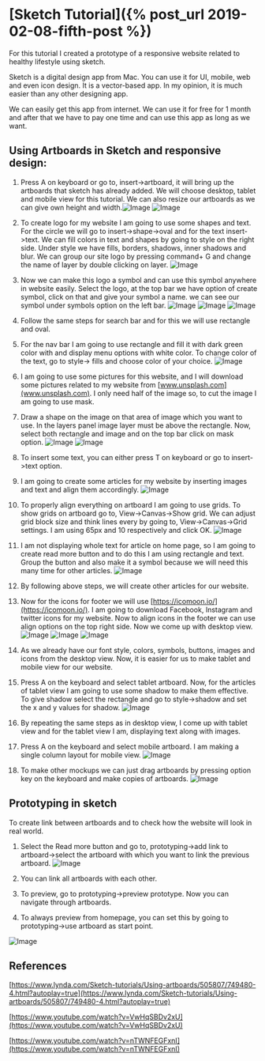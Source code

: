 # [Sketch Tutorial]({% post_url 2019-02-08-fifth-post %})


For this tutorial I created a prototype of a responsive website related to healthy lifestyle using sketch. 

Sketch is a digital design app from Mac. You can use it for UI, mobile, web and even icon design. It is a vector-based app. In my opinion, it is much easier than any other designing app.

We can easily get this app from internet. We can use it for free for 1 month and after that we have to pay one time and can use this app as long as we want.

## Using Artboards in Sketch and responsive design: 

1.	Press A on keyboard or go to, insert->artboard, it will bring up the artboards that sketch has already added. We will choose desktop, tablet and mobile view for this tutorial. We can also resize our artboards as we can give own height and width.![Image](https://skaur076.github.io/Images/image1.png) ![Image](https://skaur076.github.io/Images/image1.1.png)

2.	To create logo for my website I am going to use some shapes and text. For the circle we will go to insert->shape->oval and for the text insert->text. We can fill colors in text and shapes by going to style on the right side. Under style we have fills, borders, shadows, inner shadows and blur. We can group our site logo by pressing command+ G and change the name of layer by double clicking on layer. ![Image](https://skaur076.github.io/Images/image2.png)

3.	Now we can make this logo a symbol and can use this symbol anywhere in website easily. Select the logo, at the top bar we have option of create symbol, click on that and give your symbol a name. we can see our symbol under symbols option on the left bar. ![Image](https://skaur076.github.io/Images/image3.1.png) ![Image](https://skaur076.github.io/Images/image3.2.png) ![Image](https://skaur076.github.io/Images/image3.3.png)

4.	Follow the same steps for search bar and for this we will use rectangle and oval.
5.	For the nav bar I am going to use rectangle and fill it with dark green color with and display menu options with white color. To change color of the text, go to style-> fills and choose color of your choice. ![Image](https://skaur076.github.io/Images/image4.png)

6.	I am going to use some pictures for this website, and I will download some pictures related to my website from [www.unsplash.com](www.unsplash.com). I only need half of the image so, to cut the image I am going to use mask. 
7.	Draw a shape on the image on that area of image which you want to use. In the layers panel image layer must be above the rectangle. Now, select both rectangle and image and on the top bar click on mask option. ![Image](https://skaur076.github.io/Images/image5.1.png) ![Image](https://skaur076.github.io/Images/image5.2.png)

8.	To insert some text, you can either press T on keyboard or go to insert->text option. 
9.	I am going to create some articles for my website by inserting images and text and align them accordingly. ![Image](https://skaur076.github.io/Images/image6.png)

10.	To properly align everything on artboard I am going to use grids. To show grids on artboard go to, View->Canvas->Show grid. We can adjust grid block size and think lines every by going to, View->Canvas->Grid settings. I am using 65px and 10 respectively and click OK. ![Image](https://skaur076.github.io/Images/image7.png)

11.	I am not displaying whole text for article on home page, so I am going to create read more button and to do this I am using rectangle and text. Group the button and also make it a symbol because we will need this many time for other articles. ![Image](https://skaur076.github.io/Images/image8.png)

12.	By following above steps, we will create other articles for our website.
13.	Now for the icons for footer we will use [https://icomoon.io/](https://icomoon.io/). I am going to download Facebook, Instagram and twitter icons for my website. Now to align icons in the footer we can use align options on the top right side. Now we come up with desktop view. ![Image](https://skaur076.github.io/Images/image9.1.png) ![Image](https://skaur076.github.io/Images/image9.2.png) ![Image](https://skaur076.github.io/Images/image10.png)

14.	As we already have our font style, colors, symbols, buttons, images and icons from the desktop view. Now, it is easier for us to make tablet and mobile view for our website.
15.	Press A on the keyboard and select tablet artboard. Now, for the articles of tablet view I am going to use some shadow to make them effective. To give shadow select the rectangle and go to style->shadow and set the x and y values for shadow. ![Image](https://skaur076.github.io/Images/image11.png)

16.	By repeating the same steps as in desktop view, I come up with tablet view and for the tablet view I am, displaying text along with images.
17.	Press A on the keyboard and select mobile artboard. I am making a single column layout for mobile view. ![Image](https://skaur076.github.io/Images/image12.png)
18.	To make other mockups we can just drag artboards by pressing option key on the keyboard and make copies of artboards. ![Image](https://skaur076.github.io/Images/image13.png)


## Prototyping in sketch

To create link between artboards and to check how the website will look in real world.

1.	Select the Read more button and go to, prototyping->add link to artboard->select the artboard with which you want to link the previous artboard. ![Image](https://skaur076.github.io/Images/image14.png)

2.	You can link all artboards with each other.
3.	To preview, go to prototyping->preview prototype. Now you can navigate through artboards.
4.	To always preview from homepage, you can set this by going to prototyping->use artboard as start point. 

![Image](https://skaur076.github.io/Images/image15.png)

## References

[https://www.lynda.com/Sketch-tutorials/Using-artboards/505807/749480-4.html?autoplay=true](https://www.lynda.com/Sketch-tutorials/Using-artboards/505807/749480-4.html?autoplay=true)

[https://www.youtube.com/watch?v=VwHqSBDv2xU](https://www.youtube.com/watch?v=VwHqSBDv2xU)

[https://www.youtube.com/watch?v=nTWNFEGFxnI](https://www.youtube.com/watch?v=nTWNFEGFxnI)


